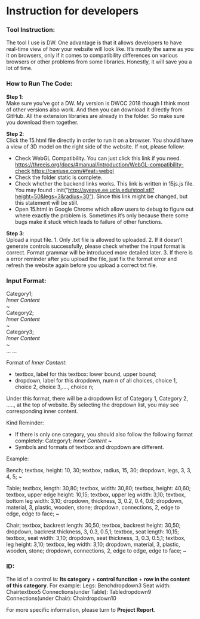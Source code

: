 Instruction for developers
===========================
### Tool Instruction:
  The tool I use is DW. One advantage is that it allows developers to have real-time view of how your website will look like. It’s mostly the same as you it on browsers, only if it comes to compatibility differences on various browsers or other problems from some libraries. Honestly, it will save you a lot of time.

### How to Run The Code:
  **Step 1**:  
  Make sure you’ve got a DW. My version is DWCC 2018 though I think most of other versions also work. And then you can download it directly from GitHub. All the extension libraries are already in the folder. So make sure you download them together.

  **Step 2**:  
  Click the 15.html file directly in order to run it on a browser. You should have a view of 3D model on the right side of the website. If not, please follow: 
  * Check WebGL Compatibility. You can just click this link if you need. https://threejs.org/docs/#manual/introduction/WebGL-compatibility-check https://caniuse.com/#feat=webgl 
  * Check the folder static is complete. 
  * Check whether the backend links works. This link is written in 15js.js file. 
    You may found : init(“http://ayeaye.ee.ucla.edu/stool.stl?height=50&legs=3&radius=30”). Since this link might be changed, but this statement will be still. 
  * Open 15.html in Google Chrome which allow users to debug to figure out where exactly the problem is. Sometimes it’s only because there some bugs make it stuck which leads to failure of other functions.

  **Step 3**:  
  Upload a input file. 1. Only .txt file is allowed to uploaded. 2. If it doesn’t generate controls successfully, please check whether the input format is correct. Format grammar will be introduced more detailed later. 3. If there is a error reminder after you upload the file, just fix the format error and refresh the website again before you upload a correct txt file.

### Input Format:  
 Category1;  
         *Inner Content*  
  ~  
  Category2;  
         *Inner Content*  
  ~   
  Category3;  
         *Inner Content*   
  ~     
  ... ...    
  
  Format of *Inner Content*:  
  * textbox, label for this textbox: lower bound, upper bound;   
  * dropdown, label for this dropdown, num n of all choices, choice 1, choice 2, choice 3,...., choice n;  
  
  Under this format, there will be a dropdown list of Category 1, Category 2, .....,  at the top of website. By selecting the dropdown list, you may see corresponding inner content. 
  
  Kind Reminder:  
  * If there is only one category, you should also follow the following format completely:
       Category1;
              *Inner Content*
        ~ 
  * Symbols and formats of textbox and dropdown are different.   
  
  Example:
 
 Bench;
	textbox, height: 10, 30;
	textbox, radius, 15, 30;
	dropdown, legs, 3, 3, 4, 5;
~

Table;
	textbox, length: 30,80;
	textbox, width: 30,80;
	textbox, height: 40,60;
	textbox, upper edge height: 10,15;
	textbox, upper leg width: 3,10; 
	textbox, bottom leg width: 3,10;
	dropdown, thickness, 3, 0.2, 0.4, 0.6;
	dropdown, material, 3, plastic, wooden, stone;
	dropdown, connections, 2, edge to edge, edge to face;
~

Chair;
	textbox, backrest length: 30,50;
	textbox, backrest height: 30,50;
	dropdown, backrest thickness, 3, 0.3, 0.5,1;
	textbox, seat length: 10,15;
	textbox, seat width: 3,10;
	dropdown, seat thickness, 3, 0.3, 0.5,1;
	textbox, leg height: 3,10;
	textbox, leg width: 3,10;
	dropdown, material, 3, plastic, wooden, stone;
	dropdown, connections, 2, edge to edge, edge to face;
~

  ### ID:  
  The id of a control is: 
      **Its category** + **control function** + **row in the content of this category**.
  For example:
  Legs: Benchdropdown3
  Seat width: Chairtextbox5
  Connections(under Table): Tabledropdown9
  Connections(under Chair): Chairdropdown10

For more specific information, please turn to **Project Report**.
